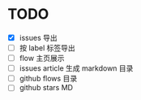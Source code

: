 # TODO

- [x] issues 导出
- [ ] 按 label 标签导出
- [ ] flow 主页展示
- [ ] issues article 生成 markdown 目录
- [ ] github flows 目录
- [ ] github stars MD 
